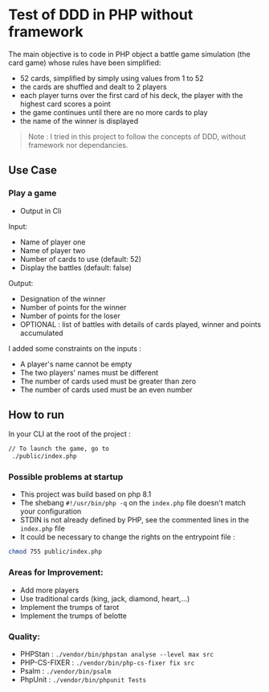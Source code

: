 # Test of DDD in PHP without framework

The main objective is to code in PHP object a battle game simulation (the card game) whose rules have been simplified:

- 52 cards, simplified by simply using values from 1 to 52
- the cards are shuffled and dealt to 2 players
- each player turns over the first card of his deck, the player with the highest card scores a point
- the game continues until there are no more cards to play
- the name of the winner is displayed

>Note : I tried in this project to follow the concepts of DDD, without framework nor dependancies.

## Use Case
### Play a game
- Output in Cli

Input:

- Name of player one
- Name of player two
- Number of cards to use (default: 52)
- Display the battles (default: false)

Output:

- Designation of the winner
- Number of points for the winner
- Number of points for the loser
- OPTIONAL : list of battles with details of cards played, winner and points accumulated

I added some constraints on the inputs :

- A player's name cannot be empty
- The two players' names must be different
- The number of cards used must be greater than zero
- The number of cards used must be an even number

## How to run

In your CLI at the root of the project :
```sh
// To launch the game, go to
 ./public/index.php
```

### Possible problems at startup

- This project was build based on php 8.1
- The shebang `#!/usr/bin/php -q` on the `index.php` file doesn't match your configuration
- STDIN is not already defined by PHP, see the commented lines in the `index.php` file
- It could be necessary to change the rights on the entrypoint file :
```sh
chmod 755 public/index.php
```

### Areas for Improvement:
- Add more players
- Use traditional cards (king, jack, diamond, heart,...)
- Implement the trumps of tarot
- Implement the trumps of belotte

### Quality:
- PHPStan : `./vendor/bin/phpstan analyse --level max src`
- PHP-CS-FIXER : `./vendor/bin/php-cs-fixer fix src`
- Psalm : `./vendor/bin/psalm`
- PhpUnit : `./vendor/bin/phpunit Tests`